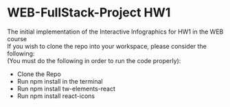 # WEB-FullStack-Project HW1
The initial implementation of the Interactive Infographics for HW1 in the WEB course
<br>
If you wish to clone the repo into your workspace, please consider the following:
<br>
(You must do the following in order to run the code properly):
<br>
  - Clone the Repo
  - Run npm install in the terminal
  - Run npm install tw-elements-react
  - Run npm install react-icons
<br>
